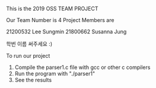 This is the 2019 OSS TEAM PROJECT

Our Team Number is 4
Project Members are

21200532 Lee Sungmin
21800662 Susanna Jung

학번 이름 써주세요 :)




To run our project

1. Compile the parser1.c file with gcc or other c compilers
2. Run the program with "./parser1"
3. See the results
